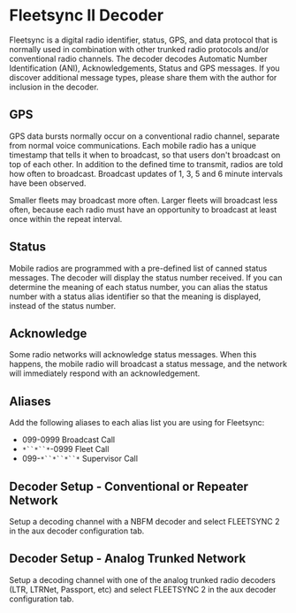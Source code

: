 # Fleetsync II Decoder #

Fleetsync is a digital radio identifier, status, GPS, and data protocol that is 
normally used in combination with other trunked radio protocols and/or conventional 
radio channels. The decoder decodes Automatic Number Identification (ANI), 
Acknowledgements, Status and GPS messages.  If you discover additional message 
types, please share them with the author for inclusion in the decoder.

## GPS ##

GPS data bursts normally occur on a conventional radio channel, separate from normal 
voice communications.  Each mobile radio has a unique timestamp that tells it when to 
broadcast, so that users don't broadcast on top of each other.  In addition to the 
defined time to transmit, radios are told how often to broadcast.  Broadcast updates 
of 1, 3, 5 and 6 minute intervals have been observed.

Smaller fleets may broadcast more often.  Larger fleets will broadcast less often, 
because each radio must have an opportunity to broadcast at least once within the 
repeat interval.

## Status ##

Mobile radios are programmed with a pre-defined list of canned status messages.  The 
decoder will display the status number received.  If you can determine the meaning of 
each status number, you can alias the status number with a status alias identifier so 
that the meaning is displayed, instead of the status number.

## Acknowledge ##

Some radio networks will acknowledge status messages.  When this happens, the mobile 
radio will broadcast a status message, and the network will immediately respond with 
an acknowledgement.

## Aliases ##

Add the following aliases to each alias list you are using for Fleetsync:

  * 099-0999 Broadcast Call
  * `*``*``*`-0999 Fleet Call
  * 099-`*``*``*``*` Supervisor Call
  
## Decoder Setup - Conventional or Repeater Network ##

Setup a decoding channel with a NBFM decoder and select FLEETSYNC 2 in the aux
decoder configuration tab.

## Decoder Setup - Analog Trunked Network ##

Setup a decoding channel with one of the analog trunked radio decoders (LTR,
LTRNet, Passport, etc) and select FLEETSYNC 2 in the aux decoder configuration tab.  